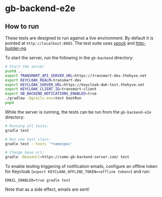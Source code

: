# gb-backend-e2e
## How to run
These tests are designed to run against a live environment. By default it is pointed at `http://localhost:8083`. The test suite
uses [spock](http://spockframework.org/) and [http-builder-ng](https://github.com/http-builder-ng/http-builder-ng).

To start the server, run the following in the `gb-backend` directory:
```bash
# Start the server
pushd ..
export TRANSMART_API_SERVER_URL=https://transmart-dev.thehyve.net
export KEYCLOAK_REALM=transmart-dev
export KEYCLOAK_SERVER_URL=https://keycloak-dwh-test.thehyve.net
export KEYCLOAK_CLIENT_ID=transmart-client
export GB_BACKEND_NOTICATIONS_ENABLED=true
./gradlew -Dgrails.env=test bootRun
popd
```

While the server is running, the tests can be run from the `gb-backend-e2e` directory:

```bash
# Running all tests:
gradle test

# Run one test class: 
gradle test --tests '*namespec'

# Change base url:
gradle -DbaseUrl=https://some-gb-backend-server.com/ test
```

To enable testing triggering of notification emails, configure an offline token for
Keycloak (`export KEYCLOAK_OFFLINE_TOKEN=<offline token>`) and run:
```
EMAIL_ENABLED=true gradle test
```
Note that as a side effect, emails are sent!
